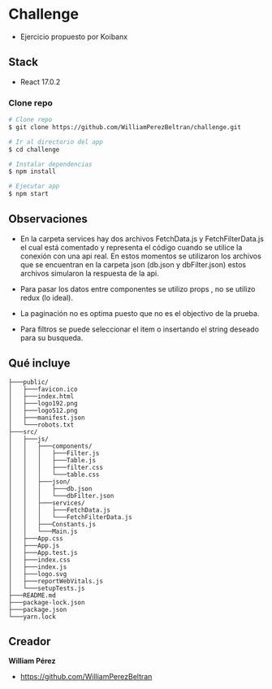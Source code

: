 # Challenge
- Ejercicio propuesto por Koibanx

## Stack

- React 17.0.2

### Clone repo

```bash
# Clone repo
$ git clone https://github.com/WilliamPerezBeltran/challenge.git

# Ir al directorio del app
$ cd challenge

# Instalar dependencias 
$ npm install

# Ejecutar app
$ npm start 
```

## Observaciones 
- En la carpeta services hay dos archivos FetchData.js y FetchFilterData.js el cual está comentado y representa el código cuando se utilice la conexión con una api real. 
En estos momentos se utilizaron los archivos que se encuentran en la carpeta json (db.json y dbFilter.json) estos archivos simularon la respuesta de la api. 

- Para pasar los datos entre componentes se utilizo props , no se utilizo redux (lo ideal).
- La paginación no es optima puesto que no es el objectivo de la prueba.
- Para filtros se puede seleccionar el item o insertando el string deseado para su busqueda.


## Qué incluye

```
├───public/
│   ├───favicon.ico
│   ├───index.html
│   ├───logo192.png
│   ├───logo512.png
│   ├───manifest.json
│   └───robots.txt
├───src/
│   ├───js/
│   │   ├───components/
│   │   │   ├───Filter.js
│   │   │   ├───Table.js
│   │   │   ├───filter.css
│   │   │   └───table.css
│   │   ├───json/
│   │   │   ├───db.json
│   │   │   └───dbFilter.json
│   │   ├───services/
│   │   │   ├───FetchData.js
│   │   │   └───FetchFilterData.js
│   │   ├───Constants.js
│   │   └───Main.js
│   ├───App.css
│   ├───App.js
│   ├───App.test.js
│   ├───index.css
│   ├───index.js
│   ├───logo.svg
│   ├───reportWebVitals.js
│   └───setupTests.js
├───README.md
├───package-lock.json
├───package.json
└───yarn.lock
```



## Creador

**William Pérez**

- <https://github.com/WilliamPerezBeltran>

